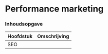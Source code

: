 # Performance marketing

### Inhoudsopgave

| Hoofdstuk | Omschrijving |
| :--- | :--- |
| SEO |  |

 

